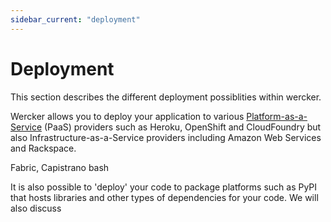 ```yaml
---
sidebar_current: "deployment"
---
```


# Deployment

This section describes the different deployment possiblities within wercker.

Wercker allows you to deploy your application to various [Platform-as-a-Service](http://en.wikipedia.org/wiki/Platform_as_a_service) (PaaS) providers such as Heroku, OpenShift and CloudFoundry but also Infrastructure-as-a-Service providers including Amazon Web Services and Rackspace.

Fabric, Capistrano bash

It is also possible to 'deploy' your code to package platforms such as PyPI that hosts libraries and other types of dependencies for your code. We will also discuss